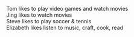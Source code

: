 Tom likes to play video games and watch movies<br />
Jing likes to watch movies<br />
Steve likes to play soccer & tennis<br />
Elizabeth likes listen to music, craft, cook, read
